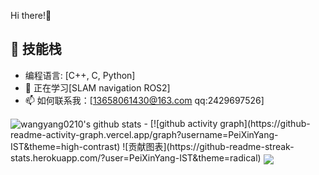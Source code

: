 Hi there!👋
## 🚀 技能栈
- 编程语言: [C++, C, Python]
- 🌱 正在学习[SLAM navigation ROS2]
- 📫 如何联系我：[13658061430@163.com qq:2429697526]
 <img align="center" src="https://github-readme-stats.vercel.app/api?username=Xlqmu&show_icons=true&include_all_commits=true&theme=buefy&hide_border=true" alt="wangyang0210's github stats" />
- [![github activity graph](https://github-readme-activity-graph.vercel.app/graph?username=PeiXinYang-IST&theme=high-contrast)
 ![贡献图表](https://github-readme-streak-stats.herokuapp.com/?user=PeiXinYang-IST&theme=radical)
 <img align="center" src="https://github-readme-stats.vercel.app/api/top-langs/?username=PeiXinYang-IST&layout=compact&theme=buefy&hide_border=true" />
